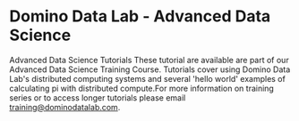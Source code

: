 # Domino Data Lab - Advanced Data Science

Advanced Data Science Tutorials
  These tutorial are available are part of our Advanced Data Science Training Course. Tutorials cover using Domino Data Lab's distributed computing systems and several 'hello world' examples of calculating pi with distributed compute.For more information on training series or to access longer tutorials please email training@dominodatalab.com.
